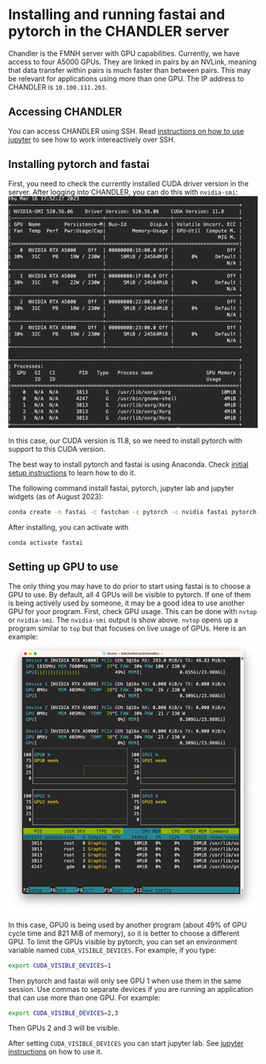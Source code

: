 # Installing and running fastai and pytorch in the CHANDLER server

Chandler is the FMNH server with GPU capabilities. Currently, we have access to four A5000 GPUs. They are linked in pairs by an NVLink, meaning that data transfer within pairs is much faster than between pairs. This may be relevant for applications using more than one GPU. The IP address to CHANDLER is `10.100.111.203`.

## Accessing CHANDLER

You can access CHANDLER using SSH. Read [instructions on how to use jupyter](jupyter.md) to see how to work intereactively over SSH.

## Installing pytorch and fastai

First, you need to check the currently installed CUDA driver version in the server. After logging into CHANDLER, you can do this with `nvidia-smi`:
![Example screenshot of command nvidia-smi](../images/nvidia_smi.png)

In this case, our CUDA version is 11.8, so we need to install pytorch with support to this CUDA version. 

The best way to install pytorch and fastai is using Anaconda. Check [initial setup instructions](../../initial_setup/README.md) to learn how to do it.

The following command install fastai, pytorch, jupyter lab and jupyter widgets (as of August 2023):
```bash
conda create -n fastai -c fastchan -c pytorch -c nvidia fastai pytorch-cuda=11.8 jupyterlab jupyterlab_widgets
```

After installing, you can activate with 
```
conda activate fastai
```

## Setting up GPU to use

The only thing you may have to do prior to start using fastai is to choose a GPU to use. By default, all 4 GPUs will be visible to pytorch. If one of them is being actively used by someone, it may be a good idea to use another GPU for your program. First, check GPU usage. This can be done with `nvtop` or `nvidia-smi`. The `nvidia-smi` output is show above. `nvtop` opens up a program similar to `top` but that focuses on live usage of GPUs. Here is an example:
![Example screenshot of command nvidia-smi](../images/nvtop.png)

In this case, GPU0 is being used by another program (about 49% of GPU cycle time and 821 MiB of memory), so it is better to choose a different GPU. To limit the GPUs visible by pytorch, you can set an environment variable named `CUDA_VISIBLE_DEVICES`. For example, if you type:

```bash
export CUDA_VISIBLE_DEVICES=1
```

Then pytorch and fastai will only see GPU 1 when use them in the same session. Use commas to separate devices if you are running an application that can use more than one GPU. For example: 

```bash
export CUDA_VISIBLE_DEVICES=2,3
```
Then GPUs 2 and 3 will be visible.

After setting `CUDA_VISIBLE_DEVICES` you can start jupyter lab. See [jupyter instructions](jupyter.md) on how to use it.



